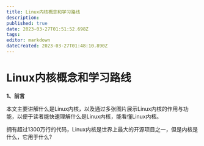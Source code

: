 ```yaml
---
title: Linux内核概念和学习路线
description: 
published: true
date: 2023-03-27T01:51:52.698Z
tags: 
editor: markdown
dateCreated: 2023-03-27T01:48:10.890Z
---
```


# Linux内核概念和学习路线
**1、前言**

本文主要讲解什么是Linux内核，以及通过多张图片展示Linux内核的作用与功能，以便于读者能快速理解什么是Linux内核，能看懂Linux内核。

拥有超过1300万行的代码，Linux内核是世界上最大的开源项目之一，但是内核是什么，它用于什么?